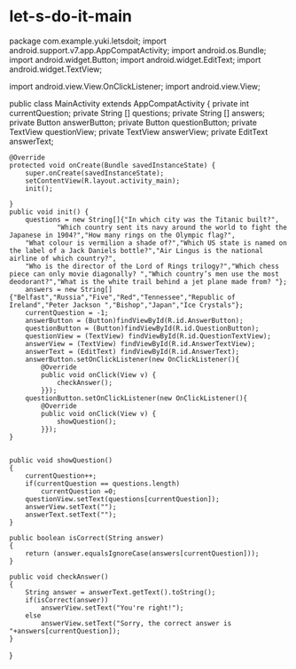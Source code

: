 # let-s-do-it-main
package com.example.yuki.letsdoit;
import android.support.v7.app.AppCompatActivity;
import android.os.Bundle;
import android.widget.Button;
import android.widget.EditText;
import android.widget.TextView;

import android.view.View.OnClickListener;
import android.view.View;


public class MainActivity extends AppCompatActivity {
    private int currentQuestion;
    private String [] questions;
    private String [] answers;
    private Button answerButton;
    private Button questionButton;
    private TextView questionView;
    private TextView answerView;
    private EditText answerText;

    @Override
    protected void onCreate(Bundle savedInstanceState) {
        super.onCreate(savedInstanceState);
        setContentView(R.layout.activity_main);
        init();

    }
    public void init() {
        questions = new String[]{"In which city was the Titanic built?",
                "Which country sent its navy around the world to fight the Japanese in 1904?","How many rings on the Olympic flag?",
        "What colour is vermilion a shade of?","Which US state is named on the label of a Jack Daniels bottle?","Air Lingus is the national airline of which country?",
        "Who is the director of the Lord of Rings trilogy?","Which chess piece can only movie diagonally? ","Which country’s men use the most deodorant?","What is the white trail behind a jet plane made from? "};
        answers = new String[]{"Belfast","Russia","Five","Red","Tennessee","Republic of Ireland","Peter Jackson ","Bishop","Japan","Ice Crystals"};
        currentQuestion = -1;
        answerButton = (Button)findViewById(R.id.AnswerButton);
        questionButton = (Button)findViewById(R.id.QuestionButton);
        questionView = (TextView) findViewById(R.id.QuestionTextView);
        answerView = (TextView) findViewById(R.id.AnswerTextView);
        answerText = (EditText) findViewById(R.id.AnswerText);
        answerButton.setOnClickListener(new OnClickListener(){
            @Override
            public void onClick(View v) {
                checkAnswer();
            }});
        questionButton.setOnClickListener(new OnClickListener(){
            @Override
            public void onClick(View v) {
                showQuestion();
            }});
    }


    public void showQuestion()
    {
        currentQuestion++;
        if(currentQuestion == questions.length)
            currentQuestion =0;
        questionView.setText(questions[currentQuestion]);
        answerView.setText("");
        answerText.setText("");
    }

    public boolean isCorrect(String answer)
    {
        return (answer.equalsIgnoreCase(answers[currentQuestion]));
    }

    public void checkAnswer()
    {
        String answer = answerText.getText().toString();
        if(isCorrect(answer))
            answerView.setText("You're right!");
        else
            answerView.setText("Sorry, the correct answer is "+answers[currentQuestion]);
    }





}
